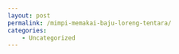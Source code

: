 ```yaml
---
layout: post
permalink: /mimpi-memakai-baju-loreng-tentara/
categories:
    - Uncategorized
---
```


